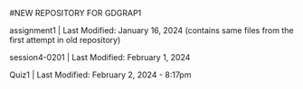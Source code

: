 #NEW REPOSITORY FOR GDGRAP1

assignment1 | Last Modified: January 16, 2024 (contains same files from the first attempt in old repository)

session4-0201 | Last Modified: February 1, 2024

Quiz1 | Last Modified: February 2, 2024 - 8:17pm
